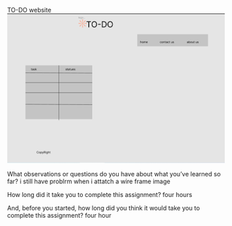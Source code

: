 
TO-DO  website
![](Screenshot%20(15).png)



What observations or questions do you have about what you’ve learned so far?
i still have problrm when i attatch a wire frame image 


How long did it take you to complete this assignment?
four hours


And, before you started, how long did you think it would take you to complete this assignment?
four hour

